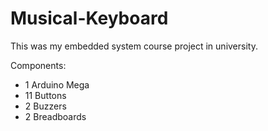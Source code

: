 # Musical-Keyboard

This was my embedded system course project in university.

Components:
 - 1 Arduino Mega
 - 11 Buttons
 - 2 Buzzers
 - 2 Breadboards
